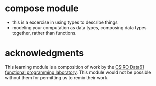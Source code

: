 # compose module

- this is a excercise in using types to describe things
- modeling your computation as data types, composing data types together, rather than functions.

# acknowledgments

This learning module is a composition of work by the [CSIRO Data61 functional programming laboratory](https://github.com/data61/fp-course). This module would not be possible without them for permitting us to remix their work.



